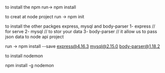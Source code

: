<!-- *****       step 1      ****** -->
to install the npm 
run->  npm install
<!-- *****       step 2      ****** -->
to creat at node project
 run -> npm init
 <!-- *****       step 3      ****** -->
 to install the other packges express, mysql and body-parser
1-  express         // for serve
2-  mysql           // to stor your data
3-  body-parser     // it allow us to pass json data to node api project

run -> npm  install --save express@4.16.3 mysql@2.15.0 body-parser@1.18.2

 <!-- *****       step 4      ****** -->
to install nodemon

npm install -g nodemon